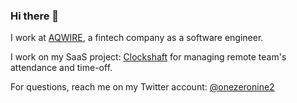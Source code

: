 ### Hi there 👋

I work at [AQWIRE](https://pay.aqwire.io/), a fintech company as a software engineer.

I work on my SaaS project: [Clockshaft](https://clockshaft.com/) for managing remote team's attendance and time-off.

For questions, reach me on my Twitter account: [@onezeronine2](https://twitter.com/onezeronine2)
